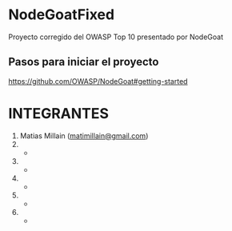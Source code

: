 # NodeGoatFixed
Proyecto corregido del OWASP Top 10 presentado por NodeGoat

## Pasos para iniciar el proyecto
https://github.com/OWASP/NodeGoat#getting-started

# INTEGRANTES
1. Matias Millain (matimillain@gmail.com)
2. -
3. -
4. -
5. -
6. -
